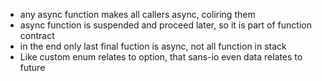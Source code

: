 
- any async function makes all callers async, coliring them
- async function is suspended and proceed later, so it is part of function contract
- in the end only last final fuction is async, not all function in stack
- Like custom enum relates to option, that sans-io even data relates to future